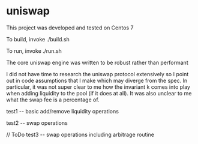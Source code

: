 # uniswap

This project was developed and tested on Centos 7

To build, invoke ./build.sh

To run, invoke ./run.sh

The core uniswap engine was written to be robust rather than performant

I did not have time to research the uniswap protocol extensively so I point out in code assumptions that I make which may diverge from the spec. In particular, it was not super clear to me how the invariant k comes into play when adding liquidity to the pool (if it does at all). It was also unclear to me what the swap fee is a percentage of.

test1 -- basic add/remove liquidity operations

test2 -- swap operations

// ToDo
test3 -- swap operations including arbitrage routine